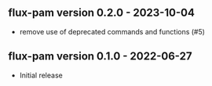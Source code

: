 flux-pam version 0.2.0 - 2023-10-04
-----------------------------------

* remove use of deprecated commands and functions (#5)

flux-pam version 0.1.0 - 2022-06-27
-----------------------------------

* Initial release

